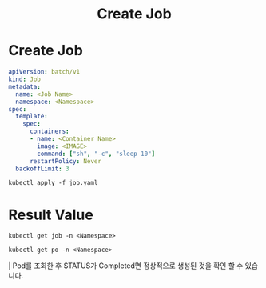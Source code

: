 <h1 align="center"> Create Job </h1>

# Create Job
```yaml
apiVersion: batch/v1
kind: Job
metadata:
  name: <Job Name>
  namespace: <Namespace>
spec:
  template:
    spec:
      containers:
      - name: <Container Name>
        image: <IMAGE>
        command: ["sh", "-c", "sleep 10"]
      restartPolicy: Never
  backoffLimit: 3
```

```shell
kubectl apply -f job.yaml
```

# Result Value
```shell
kubectl get job -n <Namespace>
```

```shell
kubectl get po -n <Namespace>
```
| Pod를 조회한 후 STATUS가 Completed면 정상적으로 생성된 것을 확인 할 수 있습니다.